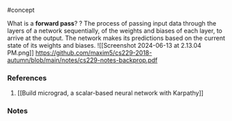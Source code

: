 #concept

What is a **forward pass**?
?
The process of passing input data through the layers of a network sequentially, of the weights and biases of each layer, to arrive at the output.
The network makes its predictions based on the current state of its weights and biases.
![[Screenshot 2024-06-13 at 2.13.04 PM.png]]
https://github.com/maxim5/cs229-2018-autumn/blob/main/notes/cs229-notes-backprop.pdf
<!--SR:!2024-10-18,31,270-->

### References
1. [[Build micrograd, a scalar-based neural network with Karpathy]]

### Notes




